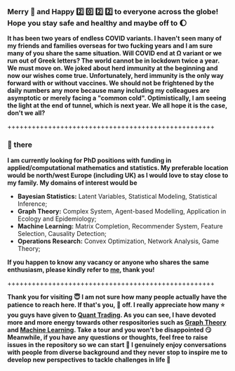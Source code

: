### Merry :santa: and Happy :two: :zero: :two: :two: to everyone across the globe! Hope you stay safe and healthy and maybe off to :moon: 

**It has been two years of endless COVID variants. I haven't seen many of my friends and families overseas for two fucking years and I am sure many of you share the same situation. Will COVID end at Ω variant or we run out of Greek letters? The world cannot be in lockdown twice a year. We must move on. We joked about herd immunity at the beginning and now our wishes come true. Unfortunately, herd immunity is the only way forward with or without vaccines. We should not be frightened by the daily numbers any more because many including my colleagues are asymptotic or merely facing a "common cold". Optimistically, I am seeing the light at the end of tunnel, which is next year. We all hope it is the case, don't we all?**

+++++++++++++++++++++++++++++++++++++++++++++++++++

### 👋 there

**I am currently looking for PhD positions with funding in applied/computational mathematics and statistics. My preferable location would be north/west Europe (including UK) as I would love to stay close to my family. My domains of interest would be**

* **Bayesian Statistics:** Latent Variables, Statistical Modeling, Statistical Inference;
* **Graph Theory:** Complex System, Agent-based Modelling, Application in Ecology and Epidemiology;
* **Machine Learning:** Matrix Completion, Recommender System, Feature Selection, Causality Detection;
* **Operations Research:** Convex Optimization, Network Analysis, Game Theory;
 
**If you happen to know any vacancy or anyone who shares the same enthusiasm, please kindly refer to <a href=https://github.com/je-suis-tm/je-suis-tm/issues/new/choose>me</a>, thank you!**

+++++++++++++++++++++++++++++++++++++++++++++++++++

**Thank you for visiting :innocent: I am not sure how many people actually have the patience to reach here. If that's you, 🎩 off. I really appreciate how many :star: you guys have given to <a href=https://github.com/je-suis-tm/quant-trading>Quant Trading</a>. As you can see, I have devoted more and more energy towards other respositories such as <a href=https://github.com/je-suis-tm/graph-theory>Graph Theory</a> and <a href=https://github.com/je-suis-tm/machine-learning>Machine Learning</a>. Take a tour and you won't be disappointed :smirk: Meanwhile, if you have any questions or thoughts, feel free to raise issues in the repository so we can start :speech_balloon: I genuinely enjoy conversations with people from diverse background and they never stop to inspire me to develop new perspectives to tackle challenges in life :muscle:**
